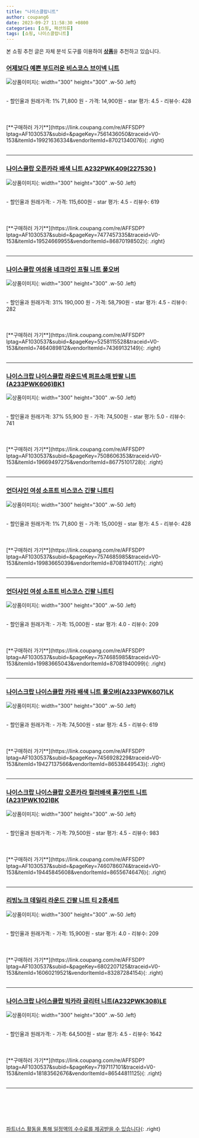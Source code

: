 ```yaml
---
title: "나이스클랍니트"
author: coupang6
date: 2023-09-27 11:58:30 +0800
categories: [쇼핑, 패션의류]
tags: [쇼핑, 나이스클랍니트]
---
```


본 쇼핑 추천 글은 자체 분석 도구를 이용하여 [**상품**](https://link.coupang.com/a/bao1ui)을 추천하고 있습니다.

### [어제보다 예쁜 부드러운 비스코스 브이넥 니트](https://link.coupang.com/re/AFFSDP?lptag=AF1030537&subid=&pageKey=7561436050&traceid=V0-153&itemId=19921636334&vendorItemId=87021340076)

![상품이미지](https://thumbnail10.coupangcdn.com/thumbnails/remote/230x230ex/image/vendor_inventory/7663/816837a2259acc36c2ff9b28867012ea293684ea2e2d8d7dc276943e09b6.jpg){: width="300" height="300" .w-50 .left}


<br>
- 할인율과 원래가격: 1%  71,800   원
- 가격: 14,900원
- star 평가: 4.5
- 리뷰수: 428
<br>
<br>
<br>
<br>
[**구매하러 가기**](https://link.coupang.com/re/AFFSDP?lptag=AF1030537&subid=&pageKey=7561436050&traceid=V0-153&itemId=19921636334&vendorItemId=87021340076){: .right}
<br>
<br>

---

### [나이스클랍 오픈카라 배색 니트 A232PWK409(227530 )](https://link.coupang.com/re/AFFSDP?lptag=AF1030537&subid=&pageKey=7477457335&traceid=V0-153&itemId=19524669955&vendorItemId=86870198502)

![상품이미지](https://thumbnail6.coupangcdn.com/thumbnails/remote/230x230ex/image/vendor_inventory/692e/f62f5eaf2b6ce55af9d0dcc978241dea938d37c29bedd83fb3f9a5ee846b.jpg){: width="300" height="300" .w-50 .left}


<br>
- 할인율과 원래가격: 
- 가격: 115,600원
- star 평가: 4.5
- 리뷰수: 619
<br>
<br>
<br>
<br>
[**구매하러 가기**](https://link.coupang.com/re/AFFSDP?lptag=AF1030537&subid=&pageKey=7477457335&traceid=V0-153&itemId=19524669955&vendorItemId=86870198502){: .right}
<br>
<br>

---

### [나이스클랍 여성용 네크라인 프릴 니트 풀오버](https://link.coupang.com/re/AFFSDP?lptag=AF1030537&subid=&pageKey=5258115528&traceid=V0-153&itemId=7464089812&vendorItemId=74369132149)

![상품이미지](https://thumbnail7.coupangcdn.com/thumbnails/remote/230x230ex/image/rs_quotation_api/ranglyuz/68d881af50234e799920f4247acd1ca7.jpg){: width="300" height="300" .w-50 .left}


<br>
- 할인율과 원래가격: 31%  190,000   원
- 가격: 58,790원
- star 평가: 4.5
- 리뷰수: 282
<br>
<br>
<br>
<br>
[**구매하러 가기**](https://link.coupang.com/re/AFFSDP?lptag=AF1030537&subid=&pageKey=5258115528&traceid=V0-153&itemId=7464089812&vendorItemId=74369132149){: .right}
<br>
<br>

---

### [나이스크랍 나이스클랍 라운드넥 퍼프소매 반팔 니트(A233PWK606)BK1](https://link.coupang.com/re/AFFSDP?lptag=AF1030537&subid=&pageKey=7508606353&traceid=V0-153&itemId=19669497275&vendorItemId=86775101728)

![상품이미지](https://thumbnail9.coupangcdn.com/thumbnails/remote/230x230ex/image/vendor_inventory/4b97/ee1abe7bb0dc22638f372b5b0a67acae332c8afc15b948ba3e6cbff1683a.jpg){: width="300" height="300" .w-50 .left}


<br>
- 할인율과 원래가격: 37%  55,900   원
- 가격: 74,500원
- star 평가: 5.0
- 리뷰수: 741
<br>
<br>
<br>
<br>
[**구매하러 가기**](https://link.coupang.com/re/AFFSDP?lptag=AF1030537&subid=&pageKey=7508606353&traceid=V0-153&itemId=19669497275&vendorItemId=86775101728){: .right}
<br>
<br>

---

### [언더샤인 여성 소프트 비스코스 긴팔 니트티](https://link.coupang.com/re/AFFSDP?lptag=AF1030537&subid=&pageKey=7574685985&traceid=V0-153&itemId=19983665039&vendorItemId=87081940117)

![상품이미지](https://thumbnail8.coupangcdn.com/thumbnails/remote/230x230ex/image/vendor_inventory/b2e3/9335b93690897dfeec6076153d40fe2b1a5fc9bb25ab277a4ea616c23828.jpg){: width="300" height="300" .w-50 .left}


<br>
- 할인율과 원래가격: 1%  71,800   원
- 가격: 15,000원
- star 평가: 4.5
- 리뷰수: 428
<br>
<br>
<br>
<br>
[**구매하러 가기**](https://link.coupang.com/re/AFFSDP?lptag=AF1030537&subid=&pageKey=7574685985&traceid=V0-153&itemId=19983665039&vendorItemId=87081940117){: .right}
<br>
<br>

---

### [언더샤인 여성 소프트 비스코스 긴팔 니트티](https://link.coupang.com/re/AFFSDP?lptag=AF1030537&subid=&pageKey=7574685985&traceid=V0-153&itemId=19983665043&vendorItemId=87081940099)

![상품이미지](https://thumbnail9.coupangcdn.com/thumbnails/remote/230x230ex/image/vendor_inventory/91aa/2900e8eb3c5141e38c32432f59eedd379da0a4e9ec076c6efd4f1796136c.jpg){: width="300" height="300" .w-50 .left}


<br>
- 할인율과 원래가격: 
- 가격: 15,000원
- star 평가: 4.0
- 리뷰수: 209
<br>
<br>
<br>
<br>
[**구매하러 가기**](https://link.coupang.com/re/AFFSDP?lptag=AF1030537&subid=&pageKey=7574685985&traceid=V0-153&itemId=19983665043&vendorItemId=87081940099){: .right}
<br>
<br>

---

### [나이스크랍 나이스클랍 카라 배색 니트 풀오버(A233PWK607)LK](https://link.coupang.com/re/AFFSDP?lptag=AF1030537&subid=&pageKey=7456928229&traceid=V0-153&itemId=19427137566&vendorItemId=86538449543)

![상품이미지](https://thumbnail6.coupangcdn.com/thumbnails/remote/230x230ex/image/vendor_inventory/91b8/37b18b6d1c603918d0299ac44273f104da00e3c73980931278cf5e6b4bb6.jpg){: width="300" height="300" .w-50 .left}


<br>
- 할인율과 원래가격: 
- 가격: 74,500원
- star 평가: 4.5
- 리뷰수: 619
<br>
<br>
<br>
<br>
[**구매하러 가기**](https://link.coupang.com/re/AFFSDP?lptag=AF1030537&subid=&pageKey=7456928229&traceid=V0-153&itemId=19427137566&vendorItemId=86538449543){: .right}
<br>
<br>

---

### [나이스크랍 나이스클랍 오픈카라 컬러배색 홀가먼트 니트(A231PWK102)BK](https://link.coupang.com/re/AFFSDP?lptag=AF1030537&subid=&pageKey=7460786074&traceid=V0-153&itemId=19445845608&vendorItemId=86556746476)

![상품이미지](https://thumbnail10.coupangcdn.com/thumbnails/remote/230x230ex/image/vendor_inventory/08a0/bf97fb768ec09cd591e451a93eb530d8bb67faad422783c227ae3e359676.jpg){: width="300" height="300" .w-50 .left}


<br>
- 할인율과 원래가격: 
- 가격: 79,500원
- star 평가: 4.5
- 리뷰수: 983
<br>
<br>
<br>
<br>
[**구매하러 가기**](https://link.coupang.com/re/AFFSDP?lptag=AF1030537&subid=&pageKey=7460786074&traceid=V0-153&itemId=19445845608&vendorItemId=86556746476){: .right}
<br>
<br>

---

### [리빙노크 데일리 라운드 긴팔 니트 티 2종세트](https://link.coupang.com/re/AFFSDP?lptag=AF1030537&subid=&pageKey=6802207125&traceid=V0-153&itemId=16060219521&vendorItemId=83287284154)

![상품이미지](https://thumbnail9.coupangcdn.com/thumbnails/remote/230x230ex/image/vendor_inventory/2b8d/1883b83baec6ad680230e5feda05bef2cbf3f52d229b817785bb15aa0351.jpg){: width="300" height="300" .w-50 .left}


<br>
- 할인율과 원래가격: 
- 가격: 15,900원
- star 평가: 4.0
- 리뷰수: 209
<br>
<br>
<br>
<br>
[**구매하러 가기**](https://link.coupang.com/re/AFFSDP?lptag=AF1030537&subid=&pageKey=6802207125&traceid=V0-153&itemId=16060219521&vendorItemId=83287284154){: .right}
<br>
<br>

---

### [나이스크랍 나이스클랍 빅카라 글리터 니트(A232PWK308)LE](https://link.coupang.com/re/AFFSDP?lptag=AF1030537&subid=&pageKey=7197117101&traceid=V0-153&itemId=18183562676&vendorItemId=86544811125)

![상품이미지](https://thumbnail6.coupangcdn.com/thumbnails/remote/230x230ex/image/vendor_inventory/4d77/dfd7d0e4463f96c3e6d4bb43133cb9dd21af304d9bacb174791a5356719a.jpg){: width="300" height="300" .w-50 .left}


<br>
- 할인율과 원래가격: 
- 가격: 64,500원
- star 평가: 4.5
- 리뷰수: 1642
<br>
<br>
<br>
<br>
[**구매하러 가기**](https://link.coupang.com/re/AFFSDP?lptag=AF1030537&subid=&pageKey=7197117101&traceid=V0-153&itemId=18183562676&vendorItemId=86544811125){: .right}
<br>
<br>

---
<br><br><br><br><br> [파트너스 활동을 통해 일정액의 수수료를 제공받을 수 있습니다](https://link.coupang.com/a/bao1ui){: .right}